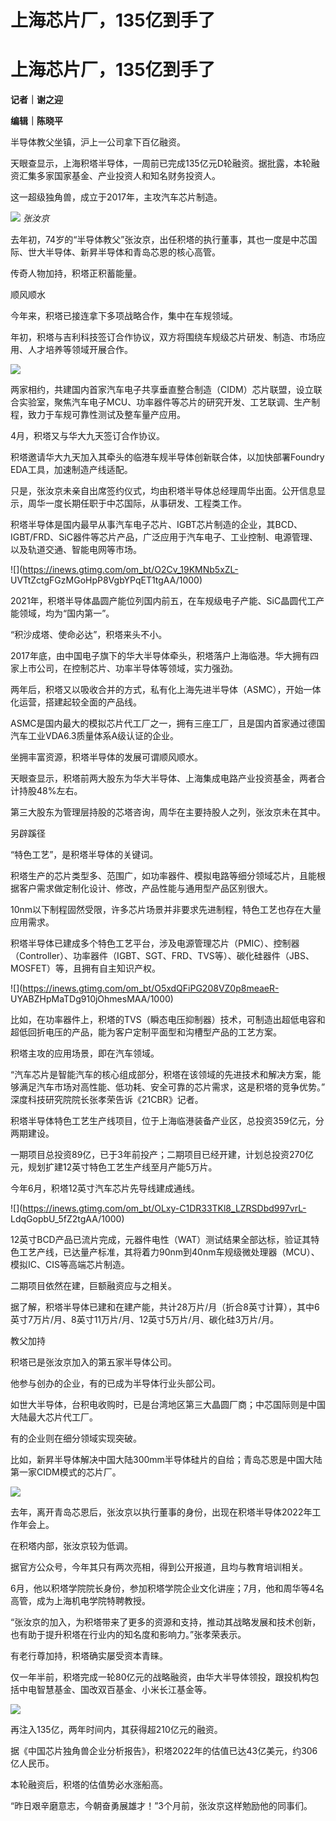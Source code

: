 # 上海芯片厂，135亿到手了

# 上海芯片厂，135亿到手了

**记者｜谢之迎**

**编辑｜陈晓平**

半导体教父坐镇，沪上一公司拿下百亿融资。

天眼查显示，上海积塔半导体，一周前已完成135亿元D轮融资。据批露，本轮融资汇集多家国家基金、产业投资人和知名财务投资人。

这一超级独角兽，成立于2017年，主攻汽车芯片制造。

![](https://inews.gtimg.com/om_bt/OnpcX5MGkF4bZeyQ1jgNQFOy_K9J6ew_SejosStG2CYw8AA/1000)
_张汝京_

去年初，74岁的“半导体教父”张汝京，出任积塔的执行董事，其也一度是中芯国际、世大半导体、新昇半导体和青岛芯恩的核心高管。

传奇人物加持，积塔正积蓄能量。

顺风顺水

今年来，积塔已接连拿下多项战略合作，集中在车规领域。

年初，积塔与吉利科技签订合作协议，双方将围绕车规级芯片研发、制造、市场应用、人才培养等领域开展合作。

![](https://inews.gtimg.com/om_bt/O5XF8dBoQExDxlE5boAdhI1TASlmjg291qxRMu52nC_Y4AA/1000)

两家相约，共建国内首家汽车电子共享垂直整合制造（CIDM）芯片联盟，设立联合实验室，聚焦汽车电子MCU、功率器件等芯片的研究开发、工艺联调、生产制程，致力于车规可靠性测试及整车量产应用。

4月，积塔又与华大九天签订合作协议。

积塔邀请华大九天加入其牵头的临港车规半导体创新联合体，以加快部署Foundry EDA工具，加速制造产线适配。

只是，张汝京未亲自出席签约仪式，均由积塔半导体总经理周华出面。公开信息显示，周华一度长期任职于中芯国际，从事研发、工程类工作。

积塔半导体是国内最早从事汽车电子芯片、IGBT芯片制造的企业，其BCD、IGBT/FRD、SiC器件等芯片产品，广泛应用于汽车电子、工业控制、电源管理、以及轨道交通、智能电网等市场。

![](https://inews.gtimg.com/om_bt/O2Cv_19KMNb5xZL-
UVTtZctgFGzMGoHpP8VgbYPqET1tgAA/1000)

2021年，积塔半导体晶圆产能位列国内前五，在车规级电子产能、SiC晶圆代工产能领域，均为“国内第一”。

“积沙成塔、使命必达”，积塔来头不小。

2017年底，由中国电子旗下的华大半导体牵头，积塔落户上海临港。华大拥有四家上市公司，在控制芯片、功率半导体等领域，实力强劲。

两年后，积塔又以吸收合并的方式，私有化上海先进半导体（ASMC），开始一体化运营，搭建起较全面的产品线。

ASMC是国内最大的模拟芯片代工厂之一，拥有三座工厂，且是国内首家通过德国汽车工业VDA6.3质量体系A级认证的企业。

坐拥丰富资源，积塔半导体的发展可谓顺风顺水。

天眼查显示，积塔前两大股东为华大半导体、上海集成电路产业投资基金，两者合计持股48%左右。

第三大股东为管理层持股的芯塔咨询，周华在主要持股人之列，张汝京未在其中。

另辟蹊径

“特色工艺”，是积塔半导体的关键词。

积塔生产的芯片类型多、范围广，如功率器件、模拟电路等细分领域芯片，且能根据客户需求做定制化设计、修改，产品性能与通用型产品区别很大。

10nm以下制程固然受限，许多芯片场景并非要求先进制程，特色工艺也存在大量应用需求。

积塔半导体已建成多个特色工艺平台，涉及电源管理芯片（PMIC）、控制器（Controller）、功率器件（IGBT、SGT、FRD、TVS等）、碳化硅器件（JBS、MOSFET）等，且拥有自主知识产权。

![](https://inews.gtimg.com/om_bt/O5xdQFiPG208VZ0p8meaeR-
UYABZHpMaTDg910jOhmesMAA/1000)

比如，在功率器件上，积塔的TVS（瞬态电压抑制器）技术，可制造出超低电容和超低回折电压的产品，能为客户定制平面型和沟槽型产品的工艺方案。

积塔主攻的应用场景，即在汽车领域。

“汽车芯片是智能汽车的核心组成部分，积塔在该领域的先进技术和解决方案，能够满足汽车市场对高性能、低功耗、安全可靠的芯片需求，这是积塔的竞争优势。”
深度科技研究院院长张孝荣告诉《21CBR》记者。

积塔半导体特色工艺生产线项目，位于上海临港装备产业区，总投资359亿元，分两期建设。

一期项目总投资89亿，已于3年前投产；二期项目已经开建，计划总投资270亿元，规划扩建12英寸特色工艺生产线至月产能5万片。

今年6月，积塔12英寸汽车芯片先导线建成通线。

![](https://inews.gtimg.com/om_bt/OLxy-C1DR33TKl8_LZRSDbd997vrL-
LdqGopbU_5fZ2tgAA/1000)

12英寸BCD产品已流片完成，元器件电性（WAT）测试结果全部达标，验证其特色工艺产线，已达量产标准，其将着力90nm到40nm车规级微处理器（MCU）、模拟IC、CIS等高端芯片制造。

二期项目依然在建，巨额融资应与之相关。

据了解，积塔半导体已建和在建产能，共计28万片/月（折合8英寸计算），其中6英寸7万片/月、8英寸11万片/月、12英寸5万片/月、碳化硅3万片/月。

教父加持

积塔已是张汝京加入的第五家半导体公司。

他参与创办的企业，有的已成为半导体行业头部公司。

如世大半导体，台积电收购时，已是台湾地区第三大晶圆厂商；中芯国际则是中国大陆最大芯片代工厂。

有的企业则在细分领域实现突破。

比如，新昇半导体解决中国大陆300mm半导体硅片的自给；青岛芯恩是中国大陆第一家CIDM模式的芯片厂。

![](https://inews.gtimg.com/om_bt/OHqULcUr9_27UbOT4f4ps5HhufvpR0ieOW39_89DOnhvQAA/1000)

去年，离开青岛芯恩后，张汝京以执行董事的身份，出现在积塔半导体2022年工作年会上。

在积塔内部，张汝京较为低调。

据官方公众号，今年其只有两次亮相，得到公开报道，且均与教育培训相关。

6月，他以积塔学院院长身份，参加积塔学院企业文化讲座；7月，他和周华等4名高管，成为上海机电学院特聘教授。

“张汝京的加入，为积塔带来了更多的资源和支持，推动其战略发展和技术创新，也有助于提升积塔在行业内的知名度和影响力。”张孝荣表示。

有老行尊加持，积塔确实屡受资本青睐。

仅一年半前，积塔完成一轮80亿元的战略融资，由华大半导体领投，跟投机构包括中电智慧基金、国改双百基金、小米长江基金等。

![](https://inews.gtimg.com/om_bt/Oh0kpgEcTzyPOWuw5rejTkSKqIbc58PjFw_MYfcdxzO7YAA/1000)

再注入135亿，两年时间内，其获得超210亿元的融资。

据《中国芯片独角兽企业分析报告》，积塔2022年的估值已达43亿美元，约306亿人民币。

本轮融资后，积塔的估值势必水涨船高。

“昨日艰辛磨意志，今朝奋勇展雄才！”3个月前，张汝京这样勉励他的同事们。

